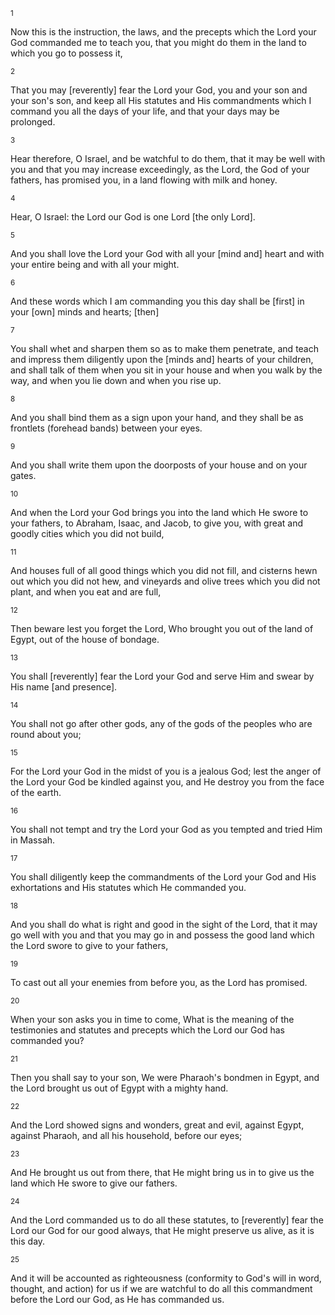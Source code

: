 <sup>1</sup> 

Now this is the instruction, the laws, and the precepts which the Lord your God commanded me to teach you, that you might do them in the land to which you go to possess it, 

<sup>2</sup> 

That you may [reverently] fear the Lord your God, you and your son and your son's son, and keep all His statutes and His commandments which I command you all the days of your life, and that your days may be prolonged. 

<sup>3</sup> 

Hear therefore, O Israel, and be watchful to do them, that it may be well with you and that you may increase exceedingly, as the Lord, the God of your fathers, has promised you, in a land flowing with milk and honey. 

<sup>4</sup> 

Hear, O Israel: the Lord our God is one Lord [the only Lord]. 

<sup>5</sup> 

And you shall love the Lord your God with all your [mind and] heart and with your entire being and with all your might. 

<sup>6</sup> 

And these words which I am commanding you this day shall be [first] in your [own] minds and hearts; [then] 

<sup>7</sup> 

You shall whet and sharpen them so as to make them penetrate, and teach and impress them diligently upon the [minds and] hearts of your children, and shall talk of them when you sit in your house and when you walk by the way, and when you lie down and when you rise up. 

<sup>8</sup> 

And you shall bind them as a sign upon your hand, and they shall be as frontlets (forehead bands) between your eyes. 

<sup>9</sup> 

And you shall write them upon the doorposts of your house and on your gates. 

<sup>10</sup> 

And when the Lord your God brings you into the land which He swore to your fathers, to Abraham, Isaac, and Jacob, to give you, with great and goodly cities which you did not build, 

<sup>11</sup> 

And houses full of all good things which you did not fill, and cisterns hewn out which you did not hew, and vineyards and olive trees which you did not plant, and when you eat and are full, 

<sup>12</sup> 

Then beware lest you forget the Lord, Who brought you out of the land of Egypt, out of the house of bondage. 

<sup>13</sup> 

You shall [reverently] fear the Lord your God and serve Him and swear by His name [and presence]. 

<sup>14</sup> 

You shall not go after other gods, any of the gods of the peoples who are round about you; 

<sup>15</sup> 

For the Lord your God in the midst of you is a jealous God; lest the anger of the Lord your God be kindled against you, and He destroy you from the face of the earth. 

<sup>16</sup> 

You shall not tempt and try the Lord your God as you tempted and tried Him in Massah. 

<sup>17</sup> 

You shall diligently keep the commandments of the Lord your God and His exhortations and His statutes which He commanded you. 

<sup>18</sup> 

And you shall do what is right and good in the sight of the Lord, that it may go well with you and that you may go in and possess the good land which the Lord swore to give to your fathers, 

<sup>19</sup> 

To cast out all your enemies from before you, as the Lord has promised. 

<sup>20</sup> 

When your son asks you in time to come, What is the meaning of the testimonies and statutes and precepts which the Lord our God has commanded you? 

<sup>21</sup> 

Then you shall say to your son, We were Pharaoh's bondmen in Egypt, and the Lord brought us out of Egypt with a mighty hand. 

<sup>22</sup> 

And the Lord showed signs and wonders, great and evil, against Egypt, against Pharaoh, and all his household, before our eyes; 

<sup>23</sup> 

And He brought us out from there, that He might bring us in to give us the land which He swore to give our fathers. 

<sup>24</sup> 

And the Lord commanded us to do all these statutes, to [reverently] fear the Lord our God for our good always, that He might preserve us alive, as it is this day. 

<sup>25</sup> 

And it will be accounted as righteousness (conformity to God's will in word, thought, and action) for us if we are watchful to do all this commandment before the Lord our God, as He has commanded us.